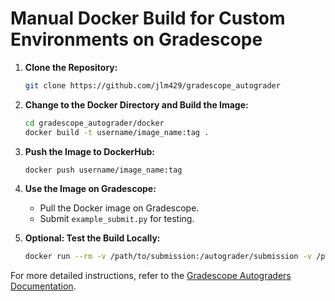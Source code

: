 # Manual Docker Build for Custom Environments on Gradescope

1. **Clone the Repository:**
    ```sh
    git clone https://github.com/jlm429/gradescope_autograder
    ```

2. **Change to the Docker Directory and Build the Image:**
    ```sh
    cd gradescope_autograder/docker
    docker build -t username/image_name:tag .
    ```

3. **Push the Image to DockerHub:**
    ```sh
    docker push username/image_name:tag 
    ```

4. **Use the Image on Gradescope:**
    - Pull the Docker image on Gradescope.
    - Submit `example_submit.py` for testing.

5. **Optional: Test the Build Locally:**
    ```sh
    docker run --rm -v /path/to/submission:/autograder/submission -v /path/to/results:/autograder/results username/image_name:tag /autograder/run_autograder && cat /path/to/results/results.json
    ```

For more detailed instructions, refer to the [Gradescope Autograders Documentation](https://gradescope-autograders.readthedocs.io/en/latest/manual_docker/).
